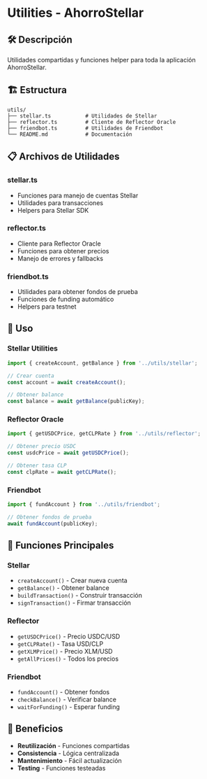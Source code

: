 # Utilities - AhorroStellar

## 🛠️ Descripción
Utilidades compartidas y funciones helper para toda la aplicación AhorroStellar.

## 🏗️ Estructura
```
utils/
├── stellar.ts           # Utilidades de Stellar
├── reflector.ts         # Cliente de Reflector Oracle
├── friendbot.ts         # Utilidades de Friendbot
└── README.md            # Documentación
```

## 📋 Archivos de Utilidades

### **stellar.ts**
- Funciones para manejo de cuentas Stellar
- Utilidades para transacciones
- Helpers para Stellar SDK

### **reflector.ts**
- Cliente para Reflector Oracle
- Funciones para obtener precios
- Manejo de errores y fallbacks

### **friendbot.ts**
- Utilidades para obtener fondos de prueba
- Funciones de funding automático
- Helpers para testnet

## 🔧 Uso

### **Stellar Utilities**
```typescript
import { createAccount, getBalance } from '../utils/stellar';

// Crear cuenta
const account = await createAccount();

// Obtener balance
const balance = await getBalance(publicKey);
```

### **Reflector Oracle**
```typescript
import { getUSDCPrice, getCLPRate } from '../utils/reflector';

// Obtener precio USDC
const usdcPrice = await getUSDCPrice();

// Obtener tasa CLP
const clpRate = await getCLPRate();
```

### **Friendbot**
```typescript
import { fundAccount } from '../utils/friendbot';

// Obtener fondos de prueba
await fundAccount(publicKey);
```

## 🎯 Funciones Principales

### **Stellar**
- `createAccount()` - Crear nueva cuenta
- `getBalance()` - Obtener balance
- `buildTransaction()` - Construir transacción
- `signTransaction()` - Firmar transacción

### **Reflector**
- `getUSDCPrice()` - Precio USDC/USD
- `getCLPRate()` - Tasa USD/CLP
- `getXLMPrice()` - Precio XLM/USD
- `getAllPrices()` - Todos los precios

### **Friendbot**
- `fundAccount()` - Obtener fondos
- `checkBalance()` - Verificar balance
- `waitForFunding()` - Esperar funding

## 🚀 Beneficios
- **Reutilización** - Funciones compartidas
- **Consistencia** - Lógica centralizada
- **Mantenimiento** - Fácil actualización
- **Testing** - Funciones testeadas
